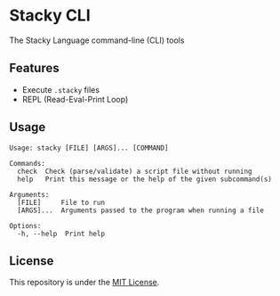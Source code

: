 # Stacky CLI
The Stacky Language command-line (CLI) tools

## Features

- Execute `.stacky` files
- REPL (Read-Eval-Print Loop)

## Usage

```text
Usage: stacky [FILE] [ARGS]... [COMMAND]

Commands:
  check  Check (parse/validate) a script file without running
  help   Print this message or the help of the given subcommand(s)

Arguments:
  [FILE]     File to run
  [ARGS]...  Arguments passed to the program when running a file

Options:
  -h, --help  Print help
```

## License

This repository is under the [MIT License](./LICENSE).